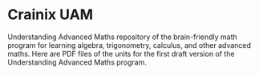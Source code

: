 # Crainix UAM
Understanding Advanced Maths repository of the brain-friendly math program for learning algebra, trigonometry, calculus, and other advanced maths. 
Here are PDF files of the units for the first draft version of the Understanding Advanced Maths program. 

